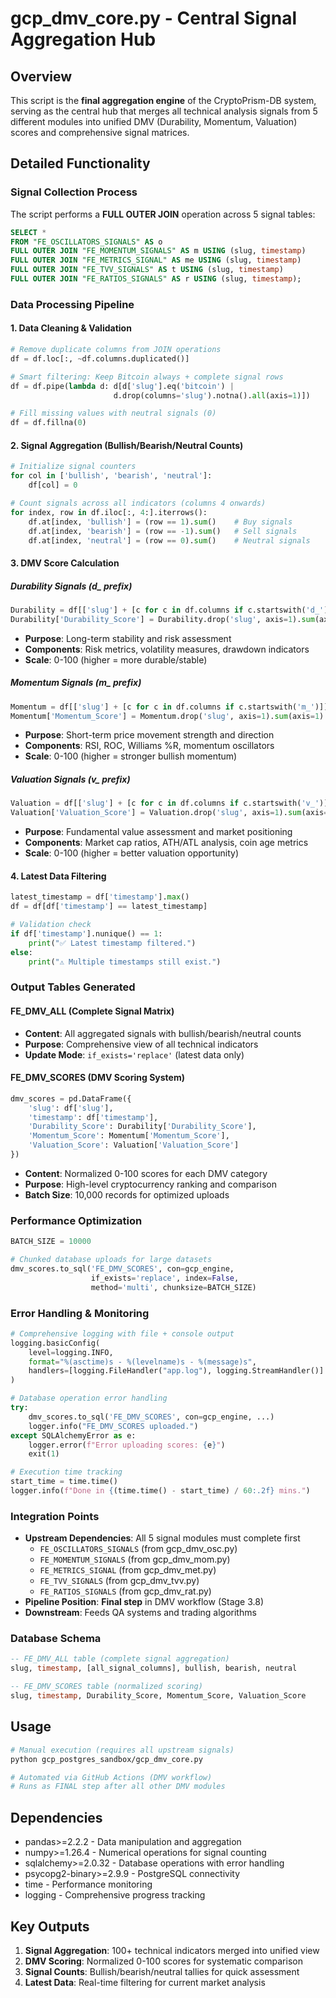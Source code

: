 # gcp_dmv_core.py - Central Signal Aggregation Hub

## Overview
This script is the **final aggregation engine** of the CryptoPrism-DB system, serving as the central hub that merges all technical analysis signals from 5 different modules into unified DMV (Durability, Momentum, Valuation) scores and comprehensive signal matrices.

## Detailed Functionality

### **Signal Collection Process**
The script performs a **FULL OUTER JOIN** operation across 5 signal tables:

```sql
SELECT *
FROM "FE_OSCILLATORS_SIGNALS" AS o
FULL OUTER JOIN "FE_MOMENTUM_SIGNALS" AS m USING (slug, timestamp)
FULL OUTER JOIN "FE_METRICS_SIGNAL" AS me USING (slug, timestamp)  
FULL OUTER JOIN "FE_TVV_SIGNALS" AS t USING (slug, timestamp)
FULL OUTER JOIN "FE_RATIOS_SIGNALS" AS r USING (slug, timestamp);
```

### **Data Processing Pipeline**

#### **1. Data Cleaning & Validation**
```python
# Remove duplicate columns from JOIN operations
df = df.loc[:, ~df.columns.duplicated()]

# Smart filtering: Keep Bitcoin always + complete signal rows
df = df.pipe(lambda d: d[d['slug'].eq('bitcoin') | 
                       d.drop(columns='slug').notna().all(axis=1)])

# Fill missing values with neutral signals (0)
df = df.fillna(0)
```

#### **2. Signal Aggregation (Bullish/Bearish/Neutral Counts)**
```python
# Initialize signal counters
for col in ['bullish', 'bearish', 'neutral']:
    df[col] = 0

# Count signals across all indicators (columns 4 onwards)
for index, row in df.iloc[:, 4:].iterrows():
    df.at[index, 'bullish'] = (row == 1).sum()    # Buy signals
    df.at[index, 'bearish'] = (row == -1).sum()   # Sell signals  
    df.at[index, 'neutral'] = (row == 0).sum()    # Neutral signals
```

#### **3. DMV Score Calculation**

##### **Durability Signals (d_ prefix)**
```python
Durability = df[['slug'] + [c for c in df.columns if c.startswith('d_')]]
Durability['Durability_Score'] = Durability.drop('slug', axis=1).sum(axis=1) / (Durability.shape[1] - 1) * 100
```
- **Purpose**: Long-term stability and risk assessment
- **Components**: Risk metrics, volatility measures, drawdown indicators
- **Scale**: 0-100 (higher = more durable/stable)

##### **Momentum Signals (m_ prefix)**  
```python
Momentum = df[['slug'] + [c for c in df.columns if c.startswith('m_')]]
Momentum['Momentum_Score'] = Momentum.drop('slug', axis=1).sum(axis=1) / (Momentum.shape[1] - 1) * 100
```
- **Purpose**: Short-term price movement strength and direction
- **Components**: RSI, ROC, Williams %R, momentum oscillators
- **Scale**: 0-100 (higher = stronger bullish momentum)

##### **Valuation Signals (v_ prefix)**
```python  
Valuation = df[['slug'] + [c for c in df.columns if c.startswith('v_')]]
Valuation['Valuation_Score'] = Valuation.drop('slug', axis=1).sum(axis=1) / (Valuation.shape[1] - 1) * 100
```
- **Purpose**: Fundamental value assessment and market positioning
- **Components**: Market cap ratios, ATH/ATL analysis, coin age metrics
- **Scale**: 0-100 (higher = better valuation opportunity)

#### **4. Latest Data Filtering**
```python
latest_timestamp = df['timestamp'].max()
df = df[df['timestamp'] == latest_timestamp]

# Validation check
if df['timestamp'].nunique() == 1:
    print("✅ Latest timestamp filtered.")
else:
    print("⚠️ Multiple timestamps still exist.")
```

### **Output Tables Generated**

#### **FE_DMV_ALL** (Complete Signal Matrix)
- **Content**: All aggregated signals with bullish/bearish/neutral counts
- **Purpose**: Comprehensive view of all technical indicators
- **Update Mode**: `if_exists='replace'` (latest data only)

#### **FE_DMV_SCORES** (DMV Scoring System)
```python
dmv_scores = pd.DataFrame({
    'slug': df['slug'],
    'timestamp': df['timestamp'], 
    'Durability_Score': Durability['Durability_Score'],
    'Momentum_Score': Momentum['Momentum_Score'],
    'Valuation_Score': Valuation['Valuation_Score']
})
```
- **Content**: Normalized 0-100 scores for each DMV category
- **Purpose**: High-level cryptocurrency ranking and comparison
- **Batch Size**: 10,000 records for optimized uploads

### **Performance Optimization**
```python
BATCH_SIZE = 10000

# Chunked database uploads for large datasets
dmv_scores.to_sql('FE_DMV_SCORES', con=gcp_engine, 
                  if_exists='replace', index=False, 
                  method='multi', chunksize=BATCH_SIZE)
```

### **Error Handling & Monitoring**
```python
# Comprehensive logging with file + console output
logging.basicConfig(
    level=logging.INFO,
    format="%(asctime)s - %(levelname)s - %(message)s", 
    handlers=[logging.FileHandler("app.log"), logging.StreamHandler()]
)

# Database operation error handling
try:
    dmv_scores.to_sql('FE_DMV_SCORES', con=gcp_engine, ...)
    logger.info("FE_DMV_SCORES uploaded.")
except SQLAlchemyError as e:
    logger.error(f"Error uploading scores: {e}")
    exit(1)

# Execution time tracking
start_time = time.time()
logger.info(f"Done in {(time.time() - start_time) / 60:.2f} mins.")
```

### **Integration Points**
- **Upstream Dependencies**: All 5 signal modules must complete first
  - `FE_OSCILLATORS_SIGNALS` (from gcp_dmv_osc.py)
  - `FE_MOMENTUM_SIGNALS` (from gcp_dmv_mom.py) 
  - `FE_METRICS_SIGNAL` (from gcp_dmv_met.py)
  - `FE_TVV_SIGNALS` (from gcp_dmv_tvv.py)
  - `FE_RATIOS_SIGNALS` (from gcp_dmv_rat.py)
- **Pipeline Position**: **Final step** in DMV workflow (Stage 3.8)
- **Downstream**: Feeds QA systems and trading algorithms

### **Database Schema**
```sql
-- FE_DMV_ALL table (complete signal aggregation)
slug, timestamp, [all_signal_columns], bullish, bearish, neutral

-- FE_DMV_SCORES table (normalized scoring)  
slug, timestamp, Durability_Score, Momentum_Score, Valuation_Score
```

## Usage
```bash
# Manual execution (requires all upstream signals)
python gcp_postgres_sandbox/gcp_dmv_core.py

# Automated via GitHub Actions (DMV workflow)  
# Runs as FINAL step after all other DMV modules
```

## Dependencies
- pandas>=2.2.2 - Data manipulation and aggregation
- numpy>=1.26.4 - Numerical operations for signal counting
- sqlalchemy>=2.0.32 - Database operations with error handling  
- psycopg2-binary>=2.9.9 - PostgreSQL connectivity
- time - Performance monitoring
- logging - Comprehensive progress tracking

## Key Outputs
1. **Signal Aggregation**: 100+ technical indicators merged into unified view
2. **DMV Scoring**: Normalized 0-100 scores for systematic comparison  
3. **Signal Counts**: Bullish/bearish/neutral tallies for quick assessment
4. **Latest Data**: Real-time filtering for current market analysis
